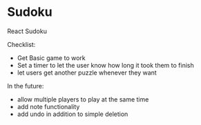 # Sudoku 
 React Sudoku


Checklist: 

-  Get Basic game to work
-  Set a timer to let the user know how long it took them to finish
-  let users get another puzzle whenever they want

  In the future:
-  allow multiple players to play at the same time
-  add note functionality
-  add undo in addition to simple deletion
  
